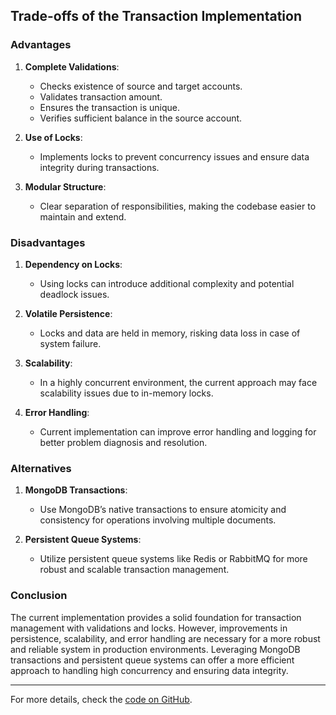 ## Trade-offs of the Transaction Implementation

### Advantages

1. **Complete Validations**:

   - Checks existence of source and target accounts.
   - Validates transaction amount.
   - Ensures the transaction is unique.
   - Verifies sufficient balance in the source account.

2. **Use of Locks**:

   - Implements locks to prevent concurrency issues and ensure data integrity during transactions.

3. **Modular Structure**:
   - Clear separation of responsibilities, making the codebase easier to maintain and extend.

### Disadvantages

1. **Dependency on Locks**:

   - Using locks can introduce additional complexity and potential deadlock issues.

2. **Volatile Persistence**:

   - Locks and data are held in memory, risking data loss in case of system failure.

3. **Scalability**:

   - In a highly concurrent environment, the current approach may face scalability issues due to in-memory locks.

4. **Error Handling**:
   - Current implementation can improve error handling and logging for better problem diagnosis and resolution.

### Alternatives

1. **MongoDB Transactions**:

   - Use MongoDB’s native transactions to ensure atomicity and consistency for operations involving multiple documents.

2. **Persistent Queue Systems**:

   - Utilize persistent queue systems like Redis or RabbitMQ for more robust and scalable transaction management.

### Conclusion

The current implementation provides a solid foundation for transaction management with validations and locks. However, improvements in persistence, scalability, and error handling are necessary for a more robust and reliable system in production environments. Leveraging MongoDB transactions and persistent queue systems can offer a more efficient approach to handling high concurrency and ensuring data integrity.

---

For more details, check the [code on GitHub](https://github.com/lusqua/graphql-backend/blob/main/src/modules/transactions/resolvers/makeTransaction.ts).
